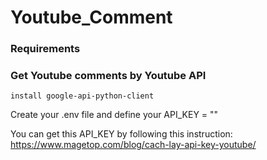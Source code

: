 # Youtube_Comment
### Requirements

### Get Youtube comments by Youtube API
`
install google-api-python-client
`

Create your .env file and define your API_KEY = ""

You can get this API_KEY by following this instruction:
https://www.magetop.com/blog/cach-lay-api-key-youtube/
